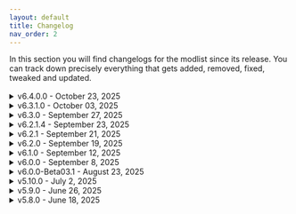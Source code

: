 ```yaml
---
layout: default
title: Changelog
nav_order: 2
---
```


In this section you will find changelogs for the modlist since its release. You can track down precisely everything that gets added, removed, fixed, tweaked and updated.
<div style="margin-bottom: 1rem;"></div>

<details markdown="1">

<summary>v6.4.0.0 - October 23, 2025</summary>

**Update Importance:** MAJOR  
**NOT SAVE COMPATIBLE**

---

### Additions
- Added Claymores of the North
- Added Meshes Optimization Project
- Added Robber's Gorge Fixes
- Added Skeps of Skyrim - Diverse Beehives
- Added Ricochet - Arrow Physics Framework
- Added Skyrim Freeze Fix NG
- Added Orc Strongholds - AIO - Patches Collection
- Added Scout Armor - My Patches
- Added FuzzBeed's Fabulous Resource Repository
- Added Modern Lighting Overhaul 2 (MLO2)
- Added Animation Motion Fix - NPC Attack Accuracy
- Added Pride of Cuhlecain - A Weynon Stones Overhaul
- Added Atlas Map Markers Patches BETA
- Added Medieval Markets - Whiterun Fixes
- Added Medieval Markets
- Added Medieval Markets - Patches Collection
- Added Armor Filter Framework (AFF) - Patches
- Added Wheeler - Show in UI
- Added Animated ElSopa Potions Redone
- Added The Walls of Dragon's Bridge - Settlement Overhaul
- Added Torch Mechanics Fixed
- Added Realistic Usable Lanterns
- Added Some Open World Loot - SkyPatcher Edition Patches
- Added Aggressive Combat AI
- Added 4thunknown's Dremora Markynaz - CBBE 3BA
- Added Orc Strongholds - All In One
- Added Dragonsreach Dungeon Basement Floor Seams FIX
- Added Immersive Sounds Compendium Armor Patches Collection - Sound Record Distributor
- Added Hagraven Shrunken Heads - Mihail's Shards of Immersion
- Added FUS RO DON'T - PushActorAway Crash Prevention Script Tweak
- Added Quest Fixes
- Added Sun Reworked
- Added Flinching Glitch Workaround
- Added Ingredient Priority Fix NG
- Added Comprehensive Critical Damage Fix
- Added Ultra Enemy - Good Death
- Added Andrealletius' Jobs Overhaul (AJO)
- Added Shouting Provokes Dragons
- Added Darkelf Laterns - Animated
- Added Broken Feathers (Full Skyrim Arrow Pack)
- Added SC - VanillaPlus - Barset
- Added SC - VanillaPlus - Common Furniture
- Added PaulMix's dTry Key Utils extend
- Added Mine Drawbridge Improved
- Added TGC Town BOS Fix
- Added Immersive Load Screens for ArteFakes
- Added ArteFakes Remeshed. Believable Proportions
- Added Starfish on Shores - Mihail's Shards of Immersion (SE-AE)
- Added Fire Hurts NG Updated
- Added Scout HDT-SMP Armor
- Added Item Equip Restrictor
- Added Item Equip Restrictor - Patches
- Added Armor Filter Framework (AFF)
- Added Partial Form Patcher
- Added Beneficial Speech Checks
- Added Shor's Bones - Window Bars for the Hall of Valor
- Added Grand Solitude - High Quality Ivy Consistency
- Added Stone Wave
- Added The Dragonborn's Bestiary - Race Based Identification Addon
- Added Hagraven - My Patches
- Added Hawks Go to Sleep - Mihail's Shards of Immersion
- Added Grand Solitude x Saviik's Solitude Mash-up
- Added Dragonsreach Dungeon Basement Floor Seams FIX
- Added Orc Exiles - Rift Watchtower - Patches Collection
- Added Sassy Salt and Wind Hair Retexture - Vanilla and KS Hairdos
- Added (Lore Accurate) Dagoth Ur Follower
- Added Dramatic Atronach Effects
- Added Birds of Prey and Felsaad Terns - Hawks Go To Sleep Patch

---

### Removals
- Removed 4thunknown's Dremora Markynaz 3BA Bodyslide
- Removed Lighting The 7000 Steps
- Removed Vanilla hair - Salt and Wind
- Removed Skyrim Arrow Overhaul (SAO) - Patch Collection
- Removed Salt and Wind - Rough Hair for KS Hairdos SE
- Removed Skyrim Arrow Overhaul - Adamant Eagle Eye Patch
- Removed Skyrim Arrow Overhaul - Settings Loader
- Removed Wolf Armor - Environment Mapped
- Removed Skyrim Arrow Overhaul
- Removed Blades Armors and Weapons Retexture SE
- Removed Steel Plate with Tassets - Environment Mapped
- Removed Orcish Armor and Weapon - Environment Mapped
- Removed Blades Armors and Weapons - Environment Mapped
- Removed Rally's Barsets
- Removed Ebony Armors and Weapons - Environment Map Edit
- Removed Daedric Armor and Weapon - Multilayer Parallaxed
- Removed Imperial Armor and Weapon - Environment Mapped Reworked
- Removed Nordic Armors and Weapons - Environment Map Edit
- Removed Silver Armors and Weapons - Environment Map Edit
- Removed Swords of the Sanctum - Environment Map Edit
- Removed Ghosts of the Tribunal Weapons - Environment Map Edit
- Removed Iron Armors and Weapons - Environment Mapped
- Removed Vigil Enforcer - Environment Map Edit
- Removed Leather Armor - Environment Mapped
- Removed Skyrim Arrow Overhaul - Creation Club Patches
- Removed Essential Supplies
- Removed Dark's Whiterun market
- Removed Modpocalypse NPCs - Dark's Whiterun Market
- Removed ElSopa Potions Redone - Less Emissive and Fixed Inventory Size
- Removed Orc Strongholds - Dushnikh Yal
- Removed Orc Strongholds - Largashbur
- Removed Orc Strongholds - Mor Khazgur
- Removed Orc Strongholds - Narzulbur
- Removed Chevalier's Armor Set HDT-SMP
- Removed Saviik Solitude Misc Rx patches ESL
- Removed Saviik's Solitude - Gray Cowl of Nocturnal Quest Patch
- Removed Skyrim Arrow Overhaul English Localization Fixes
- Removed Controller Support for SkyUI's Favorites Menu Groups
- Removed JJerem's Orc Strongholds - Patch Collection
- Removed Scarecrows of Skyrim
- Removed Real Wheat Fields
- Removed Quest Journal Overhaul
- Removed Quest Journal Overhaul - More Mod Support
- Removed Quest Journal Overhaul - Unofficial Mods Support
- Removed Fabled Forests - Orc Strongholds - BOS Patch
- Removed Orc Stronghold - Dushnikh Yal Occlusion Addon
- Removed OnHit Animations Framework - SSE
- Removed Mo's Ongoing Patches
- Removed ze Patches - DK's Realistic Nord Ships
- Removed Fortified Morthal - Enhanced Occlusion
- Removed Weapons Armor Clothing and Clutter Fixes - CBBE 3BA (WACCF and ACE 3BA)
- Removed Tempering That Makes Sense - Overhaul

---

### Fixes and Tweaks
- Fixed compass disappearing due to quest journal overhaul
- Fixed purple maps in both profiles
- Fixed some randoms CTDs
- Fixed crashes due to plugins inconsistencies
- Tweaked ENB to be less dark in interiors, but still dark to be realistic

---

### Updates
- Updated Enhanced Invisibility
- Updated Icy Cave Remaster
- Updated Papyrus Tweaks NG
- Updated The Dragonborn's Bestiary - Addons
- Updated Alaxouche's MO2 Plugins Repository
- Updated Glowing Mushroom Collision Fixes
- Updated Improved Solitude Walls
- Updated Skyrim on Skooma
- Updated M.O.I.S.T. - Massive Outstandingly Insane Swamp Tree
- Updated CrashLogger
- Updated Redoran Reverie - A Dunmer Bed Replacer
- Updated Slightly Better Nordic Henges
- Updated Optimised Scripts for Ordinator
- Updated New Armory Series - Imperial Silver
- Updated Reclusive Reachcliff Cave - FuzzBeed's Daedra Dens
- Updated Ysmir's Tear II - FuzzBeed's Dungeons
- Updated Bleak Falls Barrow Overhaul Version 2
- Updated G.I.R.T.H. - Gildergreen Is Really Thicc HD
- Updated Jesper the Guard - A Custom Voiced Follower
- Updated Deadly Dragon Lair Locations - FuzzBeed's Dragon Lairs AIO
- Updated ConsolePlusPlus
- Updated Snozz's Resources
- Updated Nature of the Wild Lands
- Updated Witcherun - A Verdant Whiterun Overhaul
- Updated True Directional Movement - Diagonal Sprinting Fix
- Updated Ivy - Riverwood Timber Rest - Player Home
- Updated Yggdrasil - Floating Tree Redux
- Updated Ancient Death Magic
- Updated Shrubbery Symphony - Enhanced Greenery
- Updated Missing Follower Dialogue Edit
- Updated Vampire Animations
- Updated Main Menu Video
- Updated RaceMenu OverlayFix and Various Mod Fixes
- Updated Edge UI - Explorer Addon
- Updated Phoenix Compendium
- Updated Northern Roads - Patches Compendium
- Updated Snazzy Riften AIO
- Updated (Unofficial) Legacy of the Dragonborn - Additional Display Patches - Plus Serana and Teldryn Sero Safehouse Rooms
- Updated Ultimate NPC Dodging
- Updated The Dragonborn's Bestiary and Know Your Enemy 2 Patch
- Updated Cisterns of Skyrim - A Rain Barrel and Blood Barrel Replacer
- Updated Mostly Treeless Tundra - Patches Collection
- Updated Fortified Morthal - Patch Collection
- Updated Serana Dialogue Expansion
- Updated SkyPatcher
- Updated SkyInteract
- Updated No Grass In Objects
- Updated Squares of Skyrim - NoTofu
- Updated (RES) Children of the Green - A Bosmer NPC Overhaul
- Updated (RES) Children of the Ash - A Dunmer NPC Overhaul
- Updated (RES) Children of Dawn's Beauty - A Resource for Certain Mods
- Updated (RES) Children of the First - An Altmer NPC Overhaul
- Updated (RES) True Sons Of Skyrim Refined - COtR NPC Replacer
- Updated (RES) High Poly Orcs for JJerem's Strongholds
- Updated LoreBox - Item and Spell Tooltips
- Updated NPC Spell Variance - Spell Variety AI
- Updated The Pigeon's Nest - Assortment of small mods and fixes
- Updated For Honor in Skyrim
- Updated Object Categorization Framework - Some KID Patches
- Updated Flat World Map Framework
- Updated Fully Harvest Hanging Carcasses and Coin Purses
- Updated CritterSpawn - Script Call Reduction
- Updated LOTD Hall of Forgotten TCC Patches
- Updated RS Children - Bjorn - Fully Voiced Follower
- Updated Riverwood Trader Is A Mess
- Updated Kyne's Breath - A Froki's Shack Overhaul
- Updated (CS) Light Placer
- Updated (CS) Lux CS Patch
- Updated RogueUnicorn - City Trees
- Updated C.O.C.K.S.ified
- Updated Lexicon SKSE
- Updated Helmet Toggle 2
- Updated Natural Waterfalls
- Updated DALC Fix KreatE Preset
- Updated Follower Stats
- Updated Snazzy Solitude AIO
- Updated Snazzy Interiors - Patch Collection
- Updated SkyParkour - A SkyClimb Addon - 360 and Hold to Climb
- Updated Oblivion Interaction Icons - Phoenix's Patches
- Updated H.O.A. - Hyperspecific Occlusion Addon
- Updated Actor Value Generator
- Updated Lilebonymace's Patches
- Updated Nature's Respite - Hunters Rest Overhaul
- Updated Herectical Haemar's Shame - FuzzBeed's Daedra Dens
- Updated Man's Best Friend - A Meeko's Shack Overhaul
- Updated Rotols More Icons
- Updated Double Life - Anises Cabin Overhaul
- Updated Dragons (Actually) Fall Down
- Updated With Friends Like These - Abandoned Shack Overhaul
- Updated Stalactite Falls - OIF
- Updated Assorted Mesh Fixes

</details>

<details markdown="1">

<summary>v6.3.1.0 - October 03, 2025</summary>

**Update Importance:** MAJOR  
**NOT SAVE COMPATIBLE**

### Additions
- Added Darkelf Laterns - Animated
- Added Main Menu Video
- Added Divine Wardrobe Integration - Wrist Seam Fix For 3BA Refits
- Added Light Greatswords - SPID
- Added Precision Mudcrab(Random)
- Added Precision Riekling spear
- Added Racemenu - Improved Character Light
- Added STB No save and load in combat
- Added STB Quick Craft
- Added Which Key NG
- Added Encounter Zone Informer
- Added Double Check Before Selling
- Added Double Check Before Selling AE
- Added ADXP I MCO Attack Speed Fix
- Added Locked Empty Container Activate Text Fix
- Added Slow Time Unbound
- Added ADXP I MCO Attack Data Transition Fix (ADTF)
- Added Perk Entry Point Extender
- Added Survival Mode - Weapon Speed Patch
- Added Comprehensive Attack Rate Patch - SKSE
- Added Followers React to Crafting
- Added LOTD Mesh Fixes
- Added Meshes Optimization Project
- Added Onethird Divergence - Wearable Spelltomes
- Added Hagraven Shrunken Heads - Mihail's Shards of Immersion
- Added Ultra Enemy - Good Death
- Added OWrong Bodies - 3BA Bodyslide presets for OBody
- Added Comprehensive Critical Damage Fix 
- Added Ingredient Priority Fix NG
- Added Flinching Glitch Workaround
- Added Sun Reworked
- Added Claymores of the North
- Added Northman - Armor Mashup - HDT SMP
- Added Northern Knight - Armor Mashup SMP
- Added Hagraven - New models and Textures
- Added Darkelf Laterns - Animated
- Added Nightingale Hall Scene Fixes

### Removals
- Removed Carved Nordic Armors and Weapons Retexture SE
- Removed Patreons Menu
- Removed No Screen Blood and Radial Blur and Heart Pump
- Removed Animated Interactions SKSE
- Removed Dynamic Torches NG - OIF
- Removed Item Equip Restrictor
- Removed Critical Damage Fixes
- Removed Diamond Body 3BA - BodySlide Preset
- Removed Cleaned Skyrim SE Textures
- Removed Nordic Faces - Immersive Characters Overhaul
- Removed Immersive Weapon and Armor Restriction - Item Equip Restrictor
- Removed SkyPatcher Keyword Framework
- Removed Edible Roasted Ox Meat - BOS - OIF

### Fixes and Tweaks
- Fixed CTD and major issues caused by Wabbajack Texture Recompression system
- Fixed purple maps in both profiles
- Fixed CTD when picking up items
- Fixed critical damages scaling issues and incompatibilities with Adamant
- Fixed nerfed magic and magic items so mages build are less overpowered
- Fixed equipment restriction due to perk overhauls incompatibility
- Fixed starting cell unappearing button
- Fixed some UI issues like wheeler reskin
- Fixed some clipping or floating trees and items
- Fixed some wrong worldspace names
- Fixed pebbles texture issues
- Fixed some plugins errors
- Tweaked ENB to be less dark in interiors, but still dark to be realistic
- Tweaked meshes and occlusion for perf boosts in cities and less issues 
- Changed the smoothcam preset with a more dynamic one
- Changed the armors in starting cell chest with cooler ones
- Fixed wrist seams issue with Divine elegance clothes
- Fixed infinite loading screen upon death
- Tweaked many meshes and textures of the list to be a bit less demanding on ultra profile
- Tweaked and provided slightly better performance and less RAM/VRAM usage
- Downgraded SSE Engine Fixes to prevent FPS, Freezes and CTD issues
- Downgraded NPC Infinite Block Fix - SkyPatched to prevent many bugs

### Updates
- Updated Steel Armors and Weapons Retexture
- Updated Herectical Haemar's Shame - FuzzBeed's Daedra Dens
- Updated More Thalmor Dossiers
- Updated Legacy of the Dragonborn - Hall of Forgotten
- Updated Vanaheimr - Landscapes - AIO
- Updated Oblivion Interaction Icons - Phoenix's Patches
- Updated ChickenMike's Random Assortment of Patches (C.R.A.P.)
- Updated Roleplaying in Skyrim - Evolving Economy
- Updated Spell Perk Item Distributor
- Updated Enhanced Rocks and Mountains - Addon
- Updated Snazzy Interiors - Patch Collection
- Updated The Great Town of Ivarstead Patch Collection
- Updated Hamvir Dustman - FuzzBeed's Dungeons
- Updated Simple Diving System (SDS) - Dive Into Water Animations and Modder Resource
- Updated Grand Solitude Patch Collection
- Updated LOTD Hall of Forgotten TCC Patches
- Updated SkyParkour - A SkyClimb Addon - 360 and Hold to Climb
- Updated Northern Roads - Patch Collection
- Updated Katana Crafting
- Updated Lilebonymace's Patches
- Updated Snazzy Solitude AIO
- Updated Snazzy Misc Locations
- Updated Snazzy Location Resources
- Updated Rotols More Icons
- Updated Quest Journal Overhaul - More Mod Support
- Updated Roleplaying in Skyrim - Evolving Economy
- Updated ECPLW -ENB Complex Particle Lights for Windows-
- Updated H.O.A. - Hyperspecific Occlusion Addon
- Updated Open World Loot - Encounter Zone and Loot Overhaul
- Updated Dragon Races of Skyrim
- Updated Andrealphus' Renaming Project (ARP)
- Updated RaceMenu OverlayFix and Various Mod Fixes
- Updated City Paper Map for FWMF by Mirhayasu
</details>

<details markdown="1">

<summary>v6.3.0 - September 27, 2025</summary>

**Update Importance:** MAJOR  
**NOT SAVE COMPATIBLE**

### Additions
- Added Open World Loot - Incompatibilities begone
- Added Better Difficulty Options
- Added Dragon Souls to Perk Points
- Added Lexicon SKSE
- Added Actor Value Generator
- Added PlayerPayCrimeGold Tweak (aka No Crime Teleport NG)
- Added Scaleform Translation Plus Plus NG
- Added SPID for Footprints - Player Footprints Fix
- Added Improved Camera
- Added Improved Camera - First Person Animations
- Added Improved Camera - INI Tweaks
- Added Improved Camera - Patch Collection
- Added Nature's Respite - Hunters Rest Overhaul
- Added Tempering That Makes Sense - Overhaul
- Added Simonrim Skillrate Alternative
- Added Kyne's Breath - A Froki's Shack Overhaul
- Added Forgotten Vale Guardians - Chakra's Creatures
- Added Selectively Unvarying Firewood
- Added Whiterun Paper Map for FWMF by Mirhayasu
- Added Double Life - Anises Cabin Overhaul
- Added With Friends Like These - Abandoned Shack Overhaul
- Added Man's Best Friend - A Meeko's Shack Overhaul
- Added Object Impact Framework (OIF)
- Added Tab Key Stuck Fix

### Removals
- Removed Frost Stamina Damage Nullifier (FSDN)
- Removed Keyword Compatibility Framework
- Removed No Crime Teleport RE
- Removed Enhanced Death Cam
- Removed Grab And Throw
- Removed heavyarmor makes popping sounds
- Removed Clutter Filter for BTPS
- Removed Quieter Flying Crows
- Removed Bandit Economy
- Removed Extended UI
- Removed Extended UI - Settings Loader
- Removed Acoustic Space Improvement Fixes - SkyPatcher
- Removed Lux - SkyPatcher
- Removed Open World Loot - Tweaks and Addons
- Removed Scaleform Translation Plus Plus NG - Updated
- Removed Dynamic Stacked Object Models
- Removed Diverse NPC Heights - Skypatcher
- Removed Anises Cabin Exterior and Interior Overhaul 
- Removed Flying Crows SSE
- Removed Flying Crows Lite
- Removed Allow Dialogue Progress Bugfix
- Removed Cooking with Fire
- Removed Dynamic Torches - Base Object Swapper
- Removed Unisexy SKSE - Gender-Neutral Head Parts
- Removed SkyPatcher - Survival Mode Food
- Removed Relentless - LL Injection - SkyPatcher
- Removed Mu Skeleton Editor
- Removed Chaos Dragons SSE
- Removed Chaos Dragon Tweaks
- Removed Chaos Dragon 4thUnknown Dragon Edit
- Removed BIG STICK ENERGY
- Removed Mu Dynamic NormalMap
- Removed SKSE Menu Framework
- Removed DynDOLOD The Little Things
- Removed Skyrim diverse mushrooms SE
- Removed Open World Loot - SkyPatcher Edition

### Fixes and Tweaks
- Fixed CTD when selecting poison in inventory, caused by Yes Im Sure NG
- Fixed CTD caused by wrong and old version of Scaleform Translation Plus Plus NG - Updated
- Fixed CTD when selling a number of items
- Fixed CTD and infinite loading screen caused by parallaxgen
- Fixed CTD caused by some skypatcher mods
- Fixed no face NPCs
- Fixed display of skill trees having wrong names
- Fixed dragons scripts and visual issues caused by chaos dragons and missing resources
- Fixed loot distribution
- Fixed Z position for some disabled objects to ensure they are not loaded on screen
- Fixed infinite loading screen upon death
- Tweaked performance profile to use now Community shaders
- Tweaked many meshes and textures of the list to be a bit less demanding on ultra profile
- Tweaked and provided slightly better performance and less RAM/VRAM usage

### Updates
- Updated ECPLW -ENB Complex Particle Lights for Windows-
- Updated ECPLW -ENB Complex Particle Lights for Windows- (Patches HUB)
- Updated Unique Armors and Weapons Retexture
- Updated Character Suggestor
- Updated Vanaheimr - Landscapes - AIO
- Updated (ENB) ENB Extender for Skyrim
- Updated Skyfall's Fort Dawnguard Roofs
- Updated Roleplaying in Skyrim - Evolving Economy
- Updated Elemental Mastery Magic
- Updated Death Drop Overhaul
- Updated Legacy of the Dragonborn Patches (Official)
- Updated Andrealphus' Renaming Project (ARP)
- Updated Dragons (Actually) Fall Down
- Updated Core Impact Framework (CIF)
- Updated Follower Stats
- Updated Assorted Mesh Fixes
- Updated Improved Table Sit Transition Animations
- Updated SSE Engine Fixes
- Updated Improved Barstool Exit Animation
- Updated First Person Animations - For some mods
- Updated Crafting Grants XP
- Updated Snazzy Towns and Settlements
- Updated HDT-SMP Slot 32 fix
- Updated Ryn's Skyrim patch collection
- Updated Helmet Toggle 2
- Updated Dragon Races of Skyrim
- Updated NPC Mining Yields Ore
- Updated H.O.A. - Hyperspecific Occlusion Addon
- Updated Menagerie - A Creation Club Pet Overhaul
- Updated CC Hendraheim - Tweaks and Enhancements
- Updated RaceMenu OverlayFix and Various Mod Fixes
- Updated Praedy's Lava - Heat Distortion - Full ENB Light
- Updated Magic Fixes and Tweaks SKSE
- Updated Andrealphus' Renaming Project (ARP)
- Updated Lore Gameplay Tweaks
</details>

<details markdown="1">

<summary>v6.2.1.4 - September 23, 2025</summary>

**Update Importance:** SMALL  
**SAVE COMPATIBLE** 

### Additions
- Added Timber Rest - Anises Cabin Exterior and Interior Overhaul Patch
- Added Andrealphus' Renaming Project (ARP)

### Removals
- Removed Dxvk Async ENB Injector / Vulkan for Skyrim

### Fixes and Tweaks
- Fixed clipping Timber Rest quest journal in Anise Cabin
- Fixed high VRAM usage and lower FPS from the Vulkan API mod
- Fixed skills not increasing due to a bad Simply Balanced MCM setting
- Provided more FPS-friendly settings for Performance Profile
- Re-enabled SSE FPS Stabilizer for Ultra Profile
- Reverted by default to the Legacy Launcher (new launcher still available but use at your own risk)

### Updates
- Updated Roleplaying in Skyrim - Evolving Economy
- Updated C.O.C.K.S.ified
- Updated RogueUnicorn - City Trees
- Updated Follower Stats
- Updated Fort Greymoor
- Updated Dragon Races of Skyrim
</details>

<details markdown="1">

<summary>v6.2.1 - September 21, 2025</summary>

**Update Importance:** MAJOR  
**NOT SAVE COMPATIBLE**

### Additions
- Added Across the Border - Diverse Border Gates
- Added Capital Whiterun Expansion - More Accurate Collision
- Added RYFTEN DOWN - A little addition to the Riften canal
- Added Blary's Booksets - Optimized
- Added SkyPatcher-Protected Citizens (or SPID) - Protected or Essential NPCs
- Added JellyFishFP - CROSSBOW (1st person animations series)
- Added Babbling Brooks - A Water Audio Overhaul
- Added Praedy's Lava
- Added Praedy's Lava - Heat Distortion - Full ENB Light
- Added Praedy and Willow's elder scroll and amulet

### Removals
- Removed Parallax Occlusion Mapping
- Removed Crawling Bleedout
- Removed Knockout Extensions SKSE
- Removed Candle Flame VFX Edit
- Removed Daedric Shrines by Mandragorasprouts - Legacy of the Dragonborn Add-on (LotD v5)

### Fixes and Tweaks
- Fixed Lava wrong texture and visuals
- Fixed clipping daedra princes statues in Museum
- Fixed Rock boulders snow variant shader issue
- Fixed invisible RockL02 mesh
- Fixed ALL blackfaced NPCs
- Fixed candles flame going on and off
- Fixed purple texture in whiterun maingate mesh
- Fixed whiterun door misplacement
- Fixed infinite loading probably caused by the save manager mod
- Fixed enchanting skill using the wrong tree
- Fixed essential NPCs dying
- Tweaked A TON of meshes to optimize their shapes and provide a major perf boost with no visual difference
- Tweaked SSE FPS Stabilizer settings to be more realistic and so more usable
- Tweaked complex particle light big range to be more realistic and make light sources actually useful
- Tweaked potion meshes to no more emit complex particle lights. Rooms will no more look like a night club

### Updates
- Updated The White Phial - Tweaks and Enhancements
- Updated Snazzy Location Resources
- Updated Snazzy Solitude AIO
- Updated Petroglyphs of Skyrim
- Updated Dragons (Actually) Fall Down
- Updated Snazzy Misc Locations
- Updated Edge UI - Explorer Addon
- Updated DALC Fix KreatE Preset
- Updated Icy Mesh Remaster
- Updated Quest Journal Overhaul - More Mod Support
- Updated Dragon Races of Skyrim
- Updated Legendary Enemies
- Updated Xelzaz - Custom Fully Voiced Argonian Telvanni Follower
- Updated AutoExec Console Commands
- Updated Rotols More Icons
- Updated Player Name Randomizer - Show in UI
- Updated Experience
</details>

<details markdown="1">

<summary>v6.2.0 - September 19, 2025</summary>

**Update Importance:** MAJOR  
**NOT SAVE COMPATIBLE**

### Additions
- Added Combat Pathing Revolution Patches - Smooth Moveset (OAR) 1.5 - IED WeaponStyles 3.0
- Added Dragon Races of Skyrim
- Added Quest Journal Overhaul - More Mod Support
- Added Acheron - Simple Rescue
- Added Misc Utility Plugins
- Added Extra Drawing Animations
- Added Unofficial TCC Display Helper - Creation Club Patches
- Added LOTD Hall of Forgotten TCC Patches
- Added Legacy of the Dragonborn - The Curator's Companion
- Added HFs - Grand Solitude - some market stuff
- Added DynDOLOD The Little Things

### Removals
- Removed JK's Temple of the Divines
- Removed Public Executions
- Removed Better Two-Handed Axe Position - IED-OAR
- Removed TMD Winery
- Removed Medieval Wines for Dungeons and Tombs - Base Object Swapper
- Removed Dynamic Random Spell Idle
- Removed Open World Loot - Encounter Zone and Loot Overhaul
- Removed Reforging - To the Masses (Weapons Expansion)
- Removed Follower Death and Injury Chance - Followers Can Die
- Removed XPMSSE - Nemesis - Papyrus Stack Fix
- Removed XP32 Maximum Skeleton Special Extended - Fixed Scripts
- Removed JK's Castle Dour
- Removed Skyrim Character Sheet
- Removed Weapon Armor and Clothing Clutter Fixes - CBBE 3BA
- Removed Magic Fixes and Tweaks SKSE
- Removed Immersive Weapon Switch - SKSE plugin
- Removed Hail - Hailstorms of Skyrim
- Removed Skyrim Character Sheet - Show in UI

### Fixes and Tweaks
- Fixed CTD in Reachend Cave and the Arena caused by Chaos Dragons unforwarded navmeshes
- Fixed dragons taking no damage from player
- Fixed interior issues in Castle Dour and Temple of the Divines caused by JK's Incompatibility between JK and Grand Solitude
- Fixed CTD entering locations in third person with a lot of wine bottles, caused by TMD Winery
- Fixed potential solitude CTDs caused by Public Executions
- Fixed Solitude Museum LODs
- Fixed somehow the draw/sheathe animations
- Fixed battleaxe/warhammers overlapping position on back with greatsword
- Fixed essential NPCs dying
- Fixed some OWL Distributions and ensured that now Animated Armoury special weapons get distributed too
- Fixed weapon switching annoyance and issues
- Reverted inventory to vanilla layout, less busy screen and actually zoomable items
- Fixed some plugin issues

### Updates
- Updated Alchemy Station Variants - Base Objects Swapper
- Updated Simple Hunting Overhaul
- Updated CC Bittercup - Tweaks and Enhancements
- Updated Lux Orbis Misc Patches
- Updated Photo Mode
- Updated CBBE 3BA Vanilla Outfits Redone
- Updated Northern Roads - Patch Collection
- Updated Fully Harvest Hanging Carcasses and Coin Purses
- Updated Weapon Switch Animations Complete
- Updated Stress and Fear
- Updated Thalmor Don't Report To Stormcloaks
- Updated Vanaheimr AIO - Enhanced Rocks and Mountains Patch And Other Fixes
- Updated (RES) Men of Skyrim Refined - COtR NPC Replacer
- Updated (RES) True Sons Of Skyrim Refined - COtR NPC Replacer
- Updated Assorted Mesh Fixes
- Updated Death Drop Overhaul
- Updated CC Hendraheim - Tweaks and Enhancements
- Updated SkyParkour - A SkyClimb Addon - 360 and Hold to Climb
- Updated Bjorn - Fully Voiced Follower
- Updated RaceMenu OverlayFix and Various Mod Fixes
- Updated Equipment Durability System NG
- Updated B612 - my little asteroid of useful UI components
- Updated Ancient Death Magic
- Updated Unisexy SKSE - Gender-Neutral Head Parts
- Updated Icy Mesh Remaster 
- Updated Lilebonymace's Patches
- Updated RogueUnicorn - City Trees 
</details>

<details markdown="1">

<summary>v6.1.0 - September 12, 2025</summary>

Update Importance: MAJOR  
NOT SAVE COMPATIBLE  

### Additions
- Added Animated Interactions SKSE
- Added Animated Reading Books - DAF
- Added Animated Scroll Activation - DAF
- Added C.O.C.K.S.ified
- Added Complex Parallax for Northern Roads
- Added CritterSpawn - Script Call Reduction
- Added Farm Geese - More accurate heads
- Added Immersive Diseases - NPC Module Tweaks
- Added Japhet's Folly Paper Map for FWMF
- Added Legendary Enemies
- Added Pilgrim Religion Overhaul - Shrines fit for the Divine
- Added Vibrant Weapons EAE - Animated Armoury Patch
- Added Vibrant Weapons EAE Enchantment Lights
- Added Vibrant Weapons EAE Particle Implementation
- Added Wait I know You - Forcegreet Tweak

### Removals
- Removed eFPS - Anniversary Edition
- Removed eFPS - Exlude Whiterun Patch
- Removed eFPS - Exterior FPS boost
- Removed eFPS - Falkreath Wilderness hotfix
- Removed eFPS - Miscellaneous Patches
- Removed eFPS - Official Patch Hub
- Removed Enhanced Landscape - Mountain and Cliffs
- Removed Navigator - Navmesh Fixes
- Removed Navigator - Navmesh Fixes - Patch Collection
- Removed Nordic Ruins
- Removed Open World Loot - Incompatibilities begone
- Removed Patchemonium - Random Patches
- Removed SkyPatcher-Protected Citizens (or SPID) - Protected or Essential NPCs
- Removed Sure of Stealing

### Fixes and Tweaks
- Changed the death system to be less annoying
- Ensured maximum compatibility in ruins
- Fixed double loading screen
- Fixed essential NPCs dying
- Fixed greybeards outfit issues
- Fixed ivy color and meshes
- Fixed landscape seam near windhelm
- Fixed not working interaction animations
- Fixed over distribution of equipment to NPCs
- Fixed too dark fern texture
- Made ENB Frame Generation disabled and optional by default now

### Updates
- Updated (DT) Debug Menu - In-Game Navmesh Viewer and More
- Updated Ancient Death Magic
- Updated Azura's Star Rework
- Updated B612 - my little asteroid of useful UI components
- Updated CC Myrwatch - Tweaks and Enhancements (MyrTE)
- Updated Core Impact Framework (CIF)
- Updated DALC Fix KreatE Preset
- Updated Dwemer Deep - Titans and Divers
- Updated DynDOLOD DLL NG and Scripts
- Updated Elven Armors and Weapons Retexture
- Updated Equipment Durability System NG
- Updated Flat World Map Framework
- Updated Immersive Diseases 2.0
- Updated Improved Camera - Patch Collection
- Updated Improved Camera SE
- Updated Improved Camera SE - INI Tweaks
- Updated Inns Can Be Closed
- Updated Object Categorization Framework - Some KID Patches
- Updated RaceMenu OverlayFix and Various Mod Fixes
- Updated SPAM - Potion Penalties
- Updated Unisexy SKSE - Gender-Neutral Head Parts
- Updated Unmarked Locations Pack - All In One
- Updated Watertowers of Skyrim - Patch Collection and Add-ons
- Updated Windcaller - Greybeard Inspired Robes and Staff
</details>

<details markdown="1">

<summary>v6.0.0 - September 8, 2025</summary>

Update Importance: MAJOR  
NOT SAVE COMPATIBLE  

### Additions
- Added (ALTP) Happy Little Trees DynDOLOD Optimizations
- Added Acheron - Death Alternative
- Added Alternate High Poly Head
- Added Ancient Death Magic
- Added ATPD - Automatic Tool Plugin Disabler
- Added Auto Saver
- Added AutoExec Console Commands
- Added Better Blended Mushrooms Fix
- Added BIG STICK ENERGY
- Added Cancel Attack SKSE
- Added Capital Whiterun Expansion - Jorrvaskr Stairs Gap Fix (BOS)
- Added CC Camping - Comfy Sleeping
- Added CC Gray Cowl Returns - Thief Delay
- Added Difficulty Global Variable
- Added Dlizzio's Mesh Fixes Solitude Patches Collection
- Added Dynamic Animation Framework
- Added Dynamic Wetness
- Added E.C.D. Every Cloud Different NAT Add On
- Added FA ORCODONTIST - Orsimer Mouth and Teeth Fix
- Added FallrimTools - Script cleaner and more
- Added Fishing Map Markers
- Added FSMPM - The FSMP MCM
- Added Grand Solitude - The Walls of High King Erling
- Added Grand Solitude Lite
- Added Grand Solitude Patch Collection
- Added Haunted Soul Gem Enchanting FX
- Added Igniting Animation for Campfire
- Added Immersive Diseases
- Added Kodex - An Automated Mod List Support Reporter
- Added LoreBox - Item and Spell Tooltips
- Added NAT.ENB III - CENTRAL PATCHES
- Added No More Blur on Hit
- Added No Screen Blood and Radial Blur and Heart Pump
- Added Nordic Farmfield Stonewalls
- Added Nordic Stonewalls
- Added Northern Roads - Collision and Placement Fix
- Added NPC Mining Yields Ore
- Added Open World Loot - SkyPatcher Edition
- Added Outlaws Refuges
- Added Outlaws Refuges Misc Patches
- Added Pelage - CC Saturalia Addon
- Added ReSavor
- Added Rodryk's DB Mesh Optimization - Walkway Mesh Collision Fix
- Added Salmon Roe
- Added SD's Horn Candles Radiant ENB
- Added SKSE Menu Framework
- Added Skyfall's Fort Dawnguard Roofs
- Added Skyrim diverse mushrooms
- Added Snowy Ships for Snowy Regions - Realistic Nord Ships Patch
- Added Somewhat Okay Snowdrifts - Blended Windhelm Bridge Snowdrifts - Base Object Swapper
- Added SPAM - Potion Penalties
- Added The Dragon Eggs
- Added The Pigeon's Nest - Assortment of small mods and fixes
- Added Underwater Solstheim
- Added Vanaheimr - Northern Roads - Complex Material
- Added Viper Armor - HDT-SMP

### Removals
- Removed Animated Ships
- Removed Animated Ships - Realistic Nord Ships Patch
- Removed Animated Ships Patches
- Removed Autorun
- Removed Backpack Repositioner - Immersive Equipment Displays
- Removed CBPC Equipment physics SE and AE
- Removed DK's Realistic and Lore-Friendly Nord Ships
- Removed ElSopa - Northern Roads Resculpted
- Removed ENB Helper Plus
- Removed ENB Helper SE Updated
- Removed Fortified Morthal - fixed and extended navmeshes
- Removed Garlic - A Garlic Mod
- Removed GIANT
- Removed Green Thumb Solitude - FuzzBeed's Solitude
- Removed Greymoor
- Removed Guards pose with weapons IED-OAR
- Removed HAGRAVEN
- Removed Hair Colour Sync NG
- Removed Helmet Toggle 2 - SMP Hair Fix
- Removed Legendary Enemies
- Removed No More Glowy Effects
- Removed No more Radial Blur - Performance optimization
- Removed NPCs Visit Solitude Weaver's Lane (SPID)
- Removed Purchaseable Store-Display-Items
- Removed Purchaseable Store-Display-Items - Settings Loader
- Removed R - Complex Parallax 2 For Northern Roads and Dirt02
- Removed Respawn - Soulslike Edition
- Removed Respawn - Soulslike Edition and Rest By Campfire - Base Object Swapper Patch
- Removed Sacks Remodeled
- Removed Shadow Boost
- Removed SIMP - Supreme Interior Mist Particles
- Removed Soft Shadows
- Removed Solitude Watchtower
- Removed Solitude Watchtower - Khajiit Has Tents Patch
- Removed Solitude Weaver's Lane
- Removed Solitude Weaver's Lane - Fabled Forests Patch
- Removed Steaming Hot Pies Tarts and Dumplings SE
- Removed Titan of Solitude
- Removed Titan of Solitude Fixed
- Removed Unequip Quiver SE (NG)
- Removed Whiterun Fence Base Seam Fix
- Removed Whiterun Fence Walls Mesh Fix

### Fixes and Tweaks
- Changed the death system to be less annoying
- Fixed broken grass LODs
- Fixed broken midrange shadows
- Fixed CTD on porturay cities
- Fixed essential NPCs dying
- Fixed glitched SMP equipment on player when rotating
- Fixed huge square of water in sky in tundra
- Fixed missing candles smoke
- Fixed mountain weird pixelated textures
- Fixed noble chest using wrong model
- Fixed overbright water effects and waterfalls
- Fixed parallax warping in Falkreath buildings
- Fixed some landscape seams
- Fixed some solitude misplaced objects, clipping and terrain errors
- Fixed town doors textures inconsistencies
- Fixed weird guard poses
- Fixed whiterun missing walls in performance profile
- Fixed HDT backpacks not working
- Further optimized base game inis for better visuals and more performances
- Tweaked ENB preset to have slight distant blur
- Tweaked NPCs behavior to not use sprint attacks
- Tweaked SSE Engine Fixes ToML to prevent CTDs and fixes/performances
- Tweaked Water color and underwater visuals

### Updates
- Updated (ENB) ENB Extender for Skyrim
- Updated (ENB) Silent Horizons 2 - Shader Core
- Updated (RES) Children of Dawn's Beauty - A Resource for Certain Mods
- Updated (RES) Children of the Ash - A Dunmer NPC Overhaul
- Updated (RES) Children of the First - An Altmer NPC Overhaul
- Updated (RES) Children of the Green - A Bosmer NPC Overhaul
- Updated (RES) High Poly Orcs for JJerem's Strongholds
- Updated A Friend in Mead - Quest Mod
- Updated Aetherial Artifacts Rework
- Updated Alternative Armors - Complex Material
- Updated Armors of the Velothi (Beast Race Support)
- Updated Armors Of The Velothi Pt. II
- Updated Armors Of The Velothi Pt. II - Travelling Merchant Travels
- Updated Assorted Mesh Fixes
- Updated B612 - my little asteroid of useful UI components
- Updated Children of the North Wind
- Updated Core Impact Framework (CIF)
- Updated DALC Fix KreatE Preset
- Updated Death Drop Overhaul
- Updated Death Idle Fix
- Updated Dismembering Framework
- Updated Dragons (Actually) Fall Down
- Updated Dragons Use Thu'um*
- Updated Dynamic Sprint Stop
- Updated Edge UI - Explorer Addon
- Updated For Honor in Skyrim
- Updated Guards Armor Replacer - Complex Material
- Updated H.O.A. - Hyperspecific Occlusion Addon
- Updated HFs - Chests - My Snowy Patch
- Updated Hit The Hay - A Hay Pile Replacer
- Updated Hotkey Reminder
- Updated Icy Mesh Remaster
- Updated KreatE
- Updated kryptopyr's Patch Hub
- Updated Legacy of Ysgramor - Complex Material
- Updated Lilebonymace's Patches
- Updated Locked Chests Have Keys - Patch Collection
- Updated Love Is In The Air - NPCs Get Married Too
- Updated Mrf's Solitude
- Updated Mu Dynamic NormalMap
- Updated Narrative Gameplay Consistent Dialogue Tweaks
- Updated Natural Waterfalls
- Updated New Creature Animation - Dwarven Centurion - OAR
- Updated No Grass In Objects
- Updated NPC Spell Variance - Kittytail's Magic
- Updated NPC Spell Variance - Mysticism
- Updated NPC Spell Variance - Spell Variety AI
- Updated Northern Scenery - Addons Patches and Fixes
- Updated Object Categorization Framework - Some KID Patches
- Updated Pandora Behaviour Engine
- Updated Player Name Randomizer - Show in UI
- Updated Powerofthree's Tweaks
- Updated Reinforced Civil War Camps
- Updated RMB SPIDified - Armors of the Velothi Pt 2
- Updated RogueUnicorn - City Trees
- Updated Ryn's Snazzy Last Vigil
- Updated S.T.A.R. (So This Aint Right)
- Updated Skeletons - Rudy Candles
- Updated Skyrim Remastered - Glacier and Ice IMR Edition
- Updated Small Oaks
- Updated Simple Diving System (SDS) - Dive Into Water Animations and Modder Resource
- Updated Simple Snow Improvements - Skyrim Fixes
- Updated Simple Snow Improvements - The Great City of Winterhold (BOS)
- Updated Smooth Moveset - OAR
- Updated Snazzy Misc Locations
- Updated Sons of Skyrim - Complex Material
- Updated Spell Knight Armor - Complex Material
- Updated SSE Engine Fixes
- Updated StarRiseShine's Apothecary Patches
- Updated StarRiseShine's Gourmet Patches
- Updated The Dragonborn's Bestiary - Quest Patch Compendium
- Updated Ultimate Optimized Scripts Compilation
- Updated Unofficial Skyrim Special Edition Patch - USSEP
- Updated Utenlands Nordic Tents - Replacer
- Updated Water for ENB
- Updated Winedave - Barrels
</details>

<details markdown="1">

<summary>v6.0.0-Beta03.1 - August 23, 2025</summary>

Update Importance: MEDIUM  
SAVE COMPATIBLE  

### Additions
- Added Alternate Perspective Reborn
- Added Emissive Eyes Patches
- Added Footprints - Creation Club - Saturalia Holiday Pack
- Added Kellan HDT-SMP Armor - CBBE 3BA Fix
- Added Legendary Map
- Added Maxsu Poise
- Added Maxsu Poise - Angelic Preset
- Added Oblivion Interaction Icons - Better Third Person Selection - MoreHUD Patch
- Added Skyland Sovngarde

### Removals
- Removed Alternate Perspective - Animated Armoury Add-On
- Removed Alternate Perspective - Modded Armors In Wardrobe - SkyPatched
- Removed Flinching - Script Free Edition
- Removed Game Settings Override
- Removed Game Settings Override - Collection
- Removed Sets of Skills - a Skyrim Class Mod - Settings Loader
- Removed SkyClimb - Settings Loader

### Fixes and Tweaks
- Fixed black faces issues
- Fixed CTD on new game for Ultra profile (related to DynDOLOD plugin errors)
- Fixed CTD related to animated statics
- Fixed Dodge roll for first person
- Fixed double missive post in Solitude
- Fixed floating skull at whiterun bridge
- Fixed Kellan Armor broken mesh
- Fixed ragdoll crazy animation
- Fixed the crazy flinching animations
- Fixed some ENB visuals
- Further optimization and FPS gain
- More plugin fixes
- Removed racemenu CBBE 3BA morphs
- Revampted the starting room

### Updates
- Updated Dragons (Actually) Fall Down
- Updated JS Vanilla Circlets
- Updated Mephala Revoiced
- Updated NPC Spell Variance - Spell Variety AI
- Updated Pandora Behaviour Engine
- Updated Squares of Skyrim - NoTofu
- Updated Ultimate Optimized Scripts Compilation
- Updated Xelzaz - Custom Fully Voiced Argonian Telvanni Follower
</details>

<details markdown="1">
<summary>v5.10.0 - July 2, 2025</summary>

Update Importance: MAJOR  
NOT SAVE COMPATIBLE  
  
### Additions
- Added Reinforced Civil War Camps
- Added Reinforced Civil War Camps - Patch Collection
- Added Hail - Hailstorms of Skyrim
- Added Maybe Better Windhelm Valunstrad - Mesh Tweaks and Fixes
- Added Helmet Toggle 2 - SMP Hair Fix
- Added ElSopa - Misc Ruins Redone
- Added More Capital Whiterun Expansion patches
- Added Constellations - Additional Player Skills
- Added Firmament
- Added No More Glowy Effects
- Added 3D Whiterun Trellis - Complex Material

### Removals
- Removed Ancient Pottery
- Removed Ruins Large Urn ANCIENT POTTERY retexture
- Removed Custom Skills Menu - A Custom Skills Framework Unified Menu
- Removed Sets of Skills - Custom Skill Framework Conversion
- Removed Custom Skills - VIGILANT
- Removed Custom Skills - Unarmoured Defense
- Removed Custom Skills Menu - Custom Icons
- Removed Ruins Tools Retexture
- Removed zzjay Skyrim Attire - Quick 3BA Conversion
- Removed Pilgrim - Custom Skills Framework Addon
- Removed Companions Perk Tree
- Removed The Dragon Cult - Priesthood
- Removed Frigid Frostmere Crypt - FuzzBeed's Dungeons
- Removed Mythical Mzark - FuzzBeed's Dungeons
- Removed Enigmatic Eldergleam Sanctuary - FuzzBeed's Dungeons
- Removed Brutish Boulderfall Cave - FuzzBeed's Dungeons
- Removed Markarth LOD Unlock
- Removed Creepy Crawly Cronvangr Cave - FuzzBeed's Dungeons
- Removed Dylbills Papyrus Functions
  
### Fixes and Tweaks
- Fixed many CTDs caused by Dylbills Papyrus Functions
- Tweaked custom skills tree to now appear in the main skill menu instead of a custom separate
- Fixed some smp issues
- Fixed most of meshes issues using SNIFF tool

### Updates
- Updated Ryn's Standing Stones
- Updated Khajiit Has Tents
- Updated Solitude Weaver's Lane
- Updated Ultra Shields
- Udpated Golden Dwemer Pipeworks Redone Patches for Various Mods
- Updated Lux Orbis - Patch Hub
- Updated Ryn's Mehrunes Dagon - Patch Collection
- Updated G.I.R.T.H. - Gildergreen Is Really Thicc HD
- Updated (ENB) Silent Horizons 2 - Universal Core
- Updated (ENB) ENB Extender for Skyrim
- Updated (ENB) Silent Horizons 2 - Shader Core
- Updated ERM - Complex Parallax Material
- Updated Leather Armors Retexture
- Updated Modern Lighting Overhaul
- Updated Northern Roads - Patches Compendium
- Updated Golden Dwemer Pipework Reworked
- Updated Adventurer's Start - An Alternate Perspective Addon
- Updated Occlusion for Quest Mods
- Updated Vanilla Dwemer Meshes - Golden Dwemer Pipeworks Redone Patch
- Updated Roleplaying in Skyrim - Evolving Economy
- Updated Helmet Toggle 2
- Updated MfgFix NG
- Updated Flat World Map Framework
- Updated SkyPatcher
- Updated Snazzy Dawnstar AIO
- Updated Snazzy Riften AIO
- Updated Snazzy Interiors - Patch Collection
- Updated Snazzy Location Resources
- Updated Vanaheimr - Ore Veins
- Updated Better Optimized and Fixed Riften Meshes
- Updated Bjorn - Fully Voiced Follower
- Updated Spell Perk Item Distributor
- Updated RogueUnicorn - City Trees
- Updated NPC Spell Variance - Spell Variety AI
- Updated Wish Magic
- Updated Animated Ice Floes
- Updated Slightly Better Rock Cairns
- Updated Dwemer Deep - Titans and Divers
- Updated Zzjay Skyrim Attire - CBBE 3BA
</details>

<details markdown="1">

<summary>v5.9.0 - June 26, 2025</summary>

Update Importance: MAJOR  
NOT SAVE COMPATIBLE  

SINCE THIS UPDATE, WUNDUNIIK HAS BECOME AN OFFICIAL MODLIST ON WABBAJACK  
  
### Additions
- Added Metal Attracts Lightning - Lightning Rod
- Added Wish Magic
- Added Spooning of Skyrim
- Added Dwemer Deep - Titans and Divers
- Added BFCO Samurai - Dai Katana 2H Katana Animation
- Added (ENB) Underwater Distortion Shader for ENB
- Added Snazzy Upper Wardrobes - Skyrim 3D Furniture Patch
- Added Viper Armor
- Added Viper Armor - SPID
- Added Wabbajack Rework
- Added Retextured Pulsing Daedra Heart
- Added Bird and Chicken Nests
- Added Nordic Barnacle Redone
- Added Talkative Seekers - Mihail Monsters and Animals
- Added Dynamic Location Pop-ups
- Added Creep Cluster Collision Fixes
- Added Ice Wraith Teeth Collision Fixes
- Added Animated Tentacles for the GlowingMushrooms
- Added Glorious Doors of Skyrim - Immersion Patch and Worldspace Compatibility

### Removals
- Removed Icy Wraith Teeth
- Removed Nocturnal Moths
- Removed Kanjs - Bird Nests and Eggs - up to 4k
- Removed Kanjs Nests Egg Harvesting Fix
- Removed Kanjs - Skull of Corruption
- Removed Kanjs - Chaurus Eggs Animated and Motion
- Removed Kanjs - Briar Heart Beating and Animated
- Removed Kanjs - Heart Stone Beating and Animated
- Removed Kanjs - Daedra Heart Animated and Beating Motion
- Removed Kanjs - Nordic Barnacle 3D Plus
- Removed Diverse Bird's Nests - Base Object Swapper
- Removed Unplayable Faction Armor SE - 3BA Realistic Bodyslide
- Removed Edge UI - Wheeler Reskin
- Removed No Sunlight Through Mountains
- Removed Quick Item Transfer
- Removed TMD Epic Waterfalls
  
### Fixes and Tweaks
- Fixed potential CTDs caused by latest update of dyndolod DLL NG
- Fixed potential CTDs caused by SMP
- Fixed Understone Keep invisible bridge collision
- Fixed floating signs near whiterun bridge
- Fixed 2h katanas animations
- Fixed Craddlestone barrow wrong teleport location
- Fixed missing infos on widescreen UIs
- Fixed Active effect overlaps with STB widgets
- Fixed main menu for widescreen
- Fixed first person torch lighting
- Fixed the CPU affinity using my own values for everyone
- Improved stability and performances again
- Remade the website

### Updates
- Updated Dovahnique's Diverse Dark Elf Lanterns (BOS - ENB Lights - High Poly)
- Updated Slightly Better Rock Cairns
- Updated Precision Creatures
- Updated Ryn's Alchemist's Shack - Patch Collection
- Udpated Dynamic Female Weather Idles
- Updated Campfire Animations
- Updated Orc Exiles - Rift Watchtower
- Updated Phoenix Compendium
- Updated No Morthal Snow - Redone
- Updated HDT-SMP Slot 32 fix
- Updated Animated Ice Floes
- Updated Locked Chests Have Keys - Patch Collection
- Updated Natural Waterfalls
- Updated Pandora Behaviour Engine
- Updated Animation Ledge Block NG
- Updated Dismembering Framework
- Updated Chakra's Creatures - Scribers
- Updated Edge UI - Explorer Addon
- Updated Skyking Signs
- Updated Skyking Unique Signs
- Updated DynDOLOD DLL NG and Scripts
- Updated Sanguine Symphony - Creature Compatibility Patch - SkyPatcher
- Updated Diverse Chicken Coops - Base Object Swapper
- Updated Core Impact Framework (CIF)
- Updated Golden Dwemer Pipework Reworked
- Updated NPC Spell Variance - Spell Variety AI
- Updated Water for ENB
- Updated RogueUnicorn - City Trees
- Updated JellyFishInLoop SkyParkour animations
- Updated Bjorn - Fully Voiced Follower
- Updated Graywinter
</details>

<details markdown="1">
<summary>v5.8.0 - June 18, 2025</summary>

Update Importance: MAJOR  
NOT SAVE COMPATIBLE  
  
### Additions

- Added Glorious Doors of Skyrim - Immersion Patch and Worldspace Compatibility
- Added ODA for Vokriinator black MCO-ADXP
- Added Attack speed to damage conversion for MCO-ADXP
- Added Sky City patch collection (including Greater Markarth and Open Cities)
- Added Ryn's Skyrim patch collection
- Added Wayrest Sellsword Set - SPID
- Added River Watch Set - SPID
- Added Khajiiti Apex Armory Reforged - SPID and CID
- Added Enchantments and Potions Work for NPCs - EPW4NPCs
- Added RMB SPIDified - Lunar Guard Armor
- Added SPID Traveling Mage and Wizard Brim Hats
- Added Better Optimized and Fixed Riften Meshes
- Added Mrf's Solitude - Fixed Thalmor Meshes
- Added whstep1.nif fix for lux and JK's palace of the kings
- Added Southfringe Sanctum Crash Fix
- Added OSHA-Compliant Sovengarde Mesh Fixes
- Added Divine Crusader Creation Club Sword Fix
- Added Icy Windhelm - Universal Brazier Patch
- Added Jorrvaskr Basement Seams Fix
- Added ECPLW -ENB Complex Particle Lights for Windows- (Patches HUB)
 
### Removals

- Removed Wiseman303's Flora Fixes - Revamped
- Removed Better Windhelm Ground Meshes - With Parallax Support
- Removed Jorrvaskr Basement Floor Seams FIX
- Removed Resistance Potions
- Removed Khajiit Has Wears - A Caravan Khajiit Outfit Skypatcher Overhaul
- Removed Sacrilege Vampiric Drain XP Fix
- Removed MfgFix MCM
- Removed Better Windhelm Ground Meshes - My fixes
- Removed Soul Gem Universal Sorting - SkyPatcher
- Removed Race Attack Fixes - SkyPatcher
- Removed Weapon Speed Fix
- Removed Various Weapon Mods Rebalance
- Removed Wayrest Sellsword Set - SkyPatched
- Removed River Watch Set - SkyPatched
- Removed Deadlier Poison Skypatcher
- Removed Priests Have Amulet - NPC Project Vol.1 - SkyPatcher and SPID
- Removed Reforging - To the Masses - LL Injection - SkyPatcher
- Removed Random Faces of Skyrim - Vigilants of Stendarr - SkyPatcher
- Removed Random Faces of Skyrim - Dawnguard - SkyPatcher
- Removed Random Faces of Skyrim - Guards - SkyPatcher
- Removed Random Faces of Skyrim - Bandits - SkyPatcher
- Removed Vex's Traveling Mage Wizard Brim Hats - SPID Skypatcher
- Removed WiZkiD - Hall of the Dead Stained Glass Windows
- Removed Sanguinum - Vampire Magic SFX Skypatched
- Removed Dynamic Interface Patcher - DIP
- Removed Varied Faces of Skyrim
- Removed Sovngarde Meshes - FIXES
 
### Fixes and Tweaks

- Fixed Dialogues not working
- Fixed many base game bugs and CTDs
- Fixed missing meshes in windhelm
- Combat adjustment by converning attack speed with damages
- Converted many Skypatcher to SPID or none for stability
- Included debugging tools and modding tools
 
### Updates

- Updated VickusDickus' Apex Khajiit Armory
- Updated KittyVFX - ENBHands
- Updated Unofficial Skyrim Modder's Patch - USMP
- Updated NPC Spell Variance - Mysticism
- Updated Legacy of Ysgramor - Complex Material
- Updated Sons of Skyrim - Complex Material
- Updated RedBag's Morthal - Some Useful Patches
- Updated Golden Dwemer Pipework Reworked
- Updated Narrative Gameplay Consistent Dialogue Tweaks
- Updated Smooth Moveset - OAR
- Updated (ENB) Terrain Helper for ENB
- Updated Utenlands Nordic Tents - Replacer
- Updated For Honor in Skyrim
- Updated DALC Fix KreatE Preset
- Updated Core Impact Framework (CIF)
- Updated NPC Spell Variance - Spell Variety AI
- Updated Spell Perk Item Distributor
- Updated Next-Gen Decapitations
- Updated B.O.O.B.I.E.S and I4 Icon Mod Patches
- Updated RogueUnicorn - City Trees
- Updated Vanaheimr AIO - Enhanced Rocks and Mountains Patch And Other Fixes
- Updated Navigator - Navmesh Fixes
- Updated Water for ENB
- Updated Softly Obscuring Snowfall - No Dirty Ruins Snow
- Updated Diverse Chicken Coops - Base Object Swapper
- Updated Diverse Campfires - Base Object Swapper
- Updated Sons of Skyrim - My Patches
- Updated Dynamic Female Table Leaning
